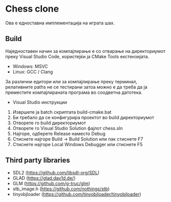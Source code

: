 # Chess clone
Ова е едноставна имплементација на играта шах.

## Build
Наједноставен начин за компајлирање е со отварање на директориумот преку Visual Studio Code, користејќи ја CMake Tools екстензијата.

- Windows: MSVC
- Linux: GCC / Clang

За различни едитори или за компајлирање преку терминал, релативните paths не се тестирани затоа можно е да треба да ја преместите компајлираната програма во соодветна датотека.

- Visual Studio инструкции
1) Извршете ја batch скриптата build-cmake.bat
2) Би требало да се конфигурира проектот во build директориумот
3) Отворете го build директориумот
4) Отворете го Visual Studio Solution фајлот chess.sln
5) Најгоре, одберете Release наместо Debug
6) Стиснете најгоре Build -> Build Solution или пак стиснете F7 
7) Стиснете најгоре Local Windows Debugger или стиснете F5

## Third party libraries
- SDL2 (https://github.com/libsdl-org/SDL)
- GLAD (https://glad.dav1d.de/)
- GLM (https://github.com/g-truc/glm)
- stb_image.h (https://github.com/nothings/stb)
- tinyobjloader (https://github.com/tinyobjloader/tinyobjloader)
